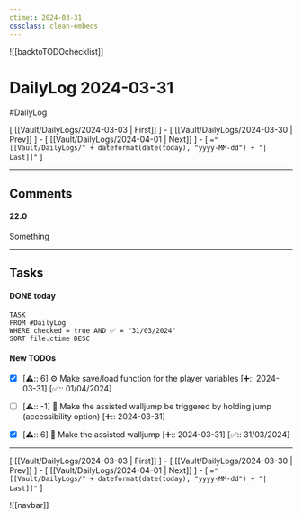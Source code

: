 ```yaml
---
ctime:: 2024-03-31
cssclass: clean-embeds
---
```

![[backtoTODOchecklist]]
# DailyLog 2024-03-31

#DailyLog

\[ [[Vault/DailyLogs/2024-03-03 | First]] \] - \[ [[Vault/DailyLogs/2024-03-30 | Prev]] \] - \[ [[Vault/DailyLogs/2024-04-01 | Next]] \] - \[ `="[[Vault/DailyLogs/" + dateformat(date(today), "yyyy-MM-dd") + "| Last]]"` \]

---

## Comments

#### 22.0

Something



---

## Tasks
#### DONE today
```dataview
TASK
FROM #DailyLog
WHERE checked = true AND ✅ = "31/03/2024"
SORT file.ctime DESC
```


#### New TODOs
- [x] [⚠️:: 6] ⚙️ Make save/load function for the player variables [➕:: 2024-03-31] [✅:: 01/04/2024]
- [ ] [⚠️:: -1] 🔧 Make the assisted walljump be triggered by holding jump (accessibility option) [➕:: 2024-03-31]
- [x] [⚠️:: 6] 🔧 Make the assisted walljump [➕:: 2024-03-31] [✅:: 31/03/2024]



---

\[ [[Vault/DailyLogs/2024-03-03 | First]] \] - \[ [[Vault/DailyLogs/2024-03-30 | Prev]] \] - \[ [[Vault/DailyLogs/2024-04-01 | Next]] \] - \[ `="[[Vault/DailyLogs/" + dateformat(date(today), "yyyy-MM-dd") + "| Last]]"` \]

![[navbar]]



